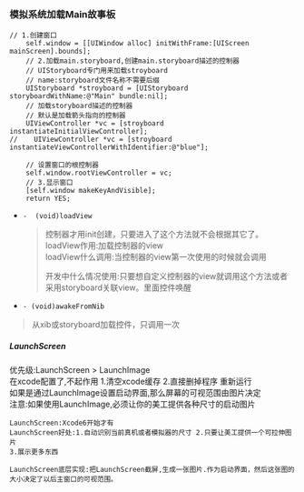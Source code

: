 ### 模拟系统加载Main故事板

```
// 1.创建窗口
    self.window = [[UIWindow alloc] initWithFrame:[UIScreen mainScreen].bounds];
    // 2.加载main.storyboard,创建main.storyboard描述的控制器
    // UIStoryboard专门用来加载stroyboard
    // name:storyboard文件名称不需要后缀
    UIStoryboard *stroyboard = [UIStoryboard storyboardWithName:@"Main" bundle:nil];
    // 加载storyboard描述的控制器
    // 默认是加载箭头指向的控制器
    UIViewController *vc = [stroyboard instantiateInitialViewController];
//    UIViewController *vc = [stroyboard instantiateViewControllerWithIdentifier:@"blue"];

    // 设置窗口的根控制器
    self.window.rootViewController = vc;
    // 3.显示窗口
    [self.window makeKeyAndVisible];
    return YES;
```

* `-  (void)loadView`

  > 控制器才用init创建，只要进入了这个方法就不会根据其它了。  
  > loadView作用:加载控制器的view  
  >  loadView什么调用:当控制器的view第一次使用的时候就会调用
  >
  > 开发中什么情况使用:只要想自定义控制器的view就调用这个方法或者采用storyboard关联view。里面控件唤醒

* `- (void)awakeFromNib`

> 从xib或storyboard加载控件，只调用一次

##### LaunchScreen

优先级:LaunchScreen &gt; LaunchImage  
    在xcode配置了,不起作用 1.清空xcode缓存 2.直接删掉程序 重新运行  
    如果是通过LaunchImage设置启动界面,那么屏幕的可视范围由图片决定  
    注意:如果使用LaunchImage,必须让你的美工提供各种尺寸的启动图片

```
LaunchScreen:Xcode6开始才有
LaunchScreen好处:1.自动识别当前真机或者模拟器的尺寸 2.只要让美工提供一个可拉伸图片
3.展示更多东西

LaunchScreen底层实现:把LaunchScreen截屏,生成一张图片.作为启动界面，然后这张图的大小决定了以后主窗口的可视范围。
```



